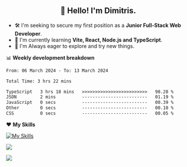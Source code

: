<h2 align="center">👋 Hello! I'm Dimitris.</h2>

- 🛠  I'm seeking to secure my first position as a **Junior Full-Stack Web Developer**.
- 🌱 I'm currently learning **Vite, React, Node.js and TypeScript**.
- 🧭 I'm Always eager to explore and try new things.
  
📊 **Weekly development breakdown**

<!--START_SECTION:waka-->

```txt
From: 06 March 2024 - To: 13 March 2024

Total Time: 3 hrs 22 mins

TypeScript   3 hrs 18 mins   >>>>>>>>>>>>>>>>>>>>>>>>>   98.28 %
JSON         2 mins          -------------------------   01.19 %
JavaScript   0 secs          -------------------------   00.39 %
Other        0 secs          -------------------------   00.10 %
CSS          0 secs          -------------------------   00.05 %
```

<!--END_SECTION:waka-->

❤️ **My Skills**

[![My Skills](https://skillicons.dev/icons?i=ts,html,css,js,nodejs,express,react,vite,tailwind,mongodb,postgres,jest,git,md,vscode,postman,figma,linux,bash,py,java,php&theme=light&perline=11)](https://skillicons.dev)


<a href="https://wakatime.com/@018db2c8-3e4e-4392-80be-2ef5619c010a"><img src="https://wakatime.com/badge/user/018db2c8-3e4e-4392-80be-2ef5619c010a.svg?style=plastic" /></a>

![](https://hit.yhype.me/github/profile?user_id=45003429)